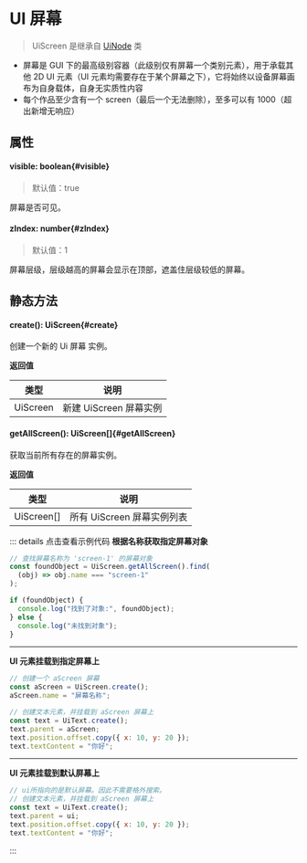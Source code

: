 <script setup>
import '/style.css'
</script>

# UI 屏幕

> UiScreen 是继承自 [UiNode](/ClientUI/UiNode) 类

- 屏幕是 GUI 下的最高级别容器（此级别仅有屏幕一个类别元素），用于承载其他 2D UI 元素（UI 元素均需要存在于某个屏幕之下），它将始终以设备屏幕画布为自身载体，自身无实质性内容
- 每个作品至少含有一个 screen（最后一个无法删除），至多可以有 1000（超出新增无响应）

## 属性

#### <font id="API" />visible<font id="Type">: boolean</font>{#visible}

> 默认值：true

屏幕是否可见。

#### <font id="API" />zIndex<font id="Type">: number</font>{#zIndex}

> 默认值：1

屏幕层级，层级越高的屏幕会显示在顶部，遮盖住层级较低的屏幕。

## 静态方法

#### <font id="API" />create()<font id="Type">: UiScreen</font>{#create}

创建一个新的 Ui 屏幕 实例。

**返回值**

| **类型** | **说明**               |
| -------- | ---------------------- |
| UiScreen | 新建 UiScreen 屏幕实例 |

#### <font id="API" />getAllScreen()<font id="Type">: UiScreen[]</font>{#getAllScreen}

获取当前所有存在的屏幕实例。

**返回值**

| **类型**   | **说明**                   |
| ---------- | -------------------------- |
| UiScreen[] | 所有 UiScreen 屏幕实例列表 |

::: details 点击查看示例代码
**根据名称获取指定屏幕对象**

```javascript
// 查找屏幕名称为 'screen-1' 的屏幕对象
const foundObject = UiScreen.getAllScreen().find(
  (obj) => obj.name === "screen-1"
);

if (foundObject) {
  console.log("找到了对象:", foundObject);
} else {
  console.log("未找到对象");
}
```

---

**UI 元素挂载到指定屏幕上**

```javascript
// 创建一个 aScreen 屏幕
const aScreen = UiScreen.create();
aScreen.name = "屏幕名称";

// 创建文本元素，并挂载到 aScreen 屏幕上
const text = UiText.create();
text.parent = aScreen;
text.position.offset.copy({ x: 10, y: 20 });
text.textContent = "你好";
```

---

**UI 元素挂载到默认屏幕上**

```javascript
// ui所指向的是默认屏幕。因此不需要格外搜索。
// 创建文本元素，并挂载到 aScreen 屏幕上
const text = UiText.create();
text.parent = ui;
text.position.offset.copy({ x: 10, y: 20 });
text.textContent = "你好";
```

:::
